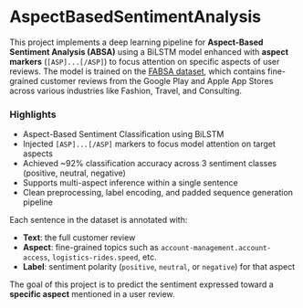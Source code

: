 # AspectBasedSentimentAnalysis
This project implements a deep learning pipeline for **Aspect-Based Sentiment Analysis (ABSA)** using a BiLSTM model enhanced with **aspect markers** (`[ASP]...[/ASP]`) to focus attention on specific aspects of user reviews. The model is trained on the [FABSA dataset](https://www.sciencedirect.com/science/article/pii/S0925231223009906?via%3Dihub), which contains fine-grained customer reviews from the Google Play and Apple App Stores across various industries like Fashion, Travel, and Consulting.

### Highlights

- Aspect-Based Sentiment Classification using BiLSTM
- Injected `[ASP]...[/ASP]` markers to focus model attention on target aspects
- Achieved ~92% classification accuracy across 3 sentiment classes (positive, neutral, negative)
- Supports multi-aspect inference within a single sentence
- Clean preprocessing, label encoding, and padded sequence generation pipeline

Each sentence in the dataset is annotated with:
- **Text**: the full customer review
- **Aspect**: fine-grained topics such as `account-management.account-access`, `logistics-rides.speed`, etc.
- **Label**: sentiment polarity (`positive`, `neutral`, or `negative`) for that aspect

The goal of this project is to predict the sentiment expressed toward a **specific aspect** mentioned in a user review.
